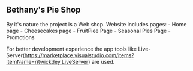 Bethany's Pie Shop  
---------------------
By it's nature the project is a Web shop.
     Website includes  pages:
           - Home page
           - Cheesecakes page
           - FruitPiee Page
           - Seasonal Pies Page
           - Promotions
 
For better development experience the app tools like Live-Server(https://marketplace.visualstudio.com/items?itemName=ritwickdey.LiveServer) are used.
